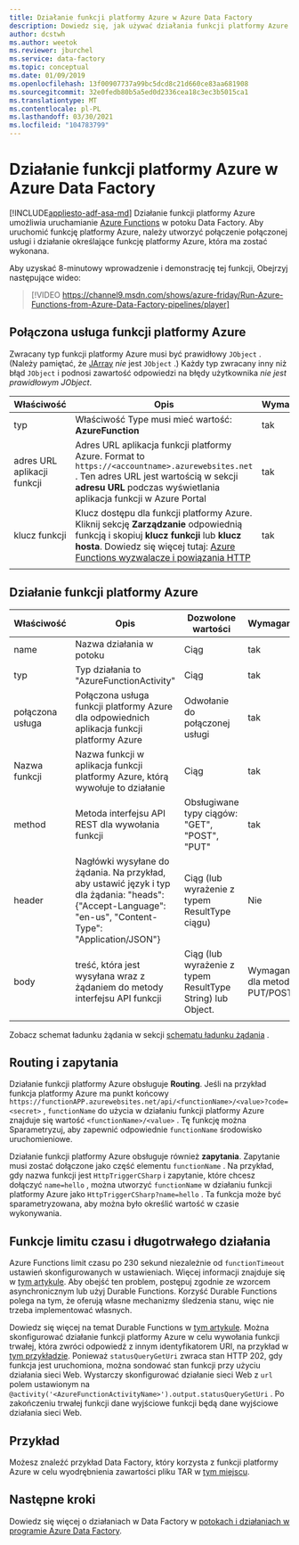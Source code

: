 ```yaml
---
title: Działanie funkcji platformy Azure w Azure Data Factory
description: Dowiedz się, jak używać działania funkcji platformy Azure do uruchamiania funkcji platformy Azure w potoku Data Factory
author: dcstwh
ms.author: weetok
ms.reviewer: jburchel
ms.service: data-factory
ms.topic: conceptual
ms.date: 01/09/2019
ms.openlocfilehash: 13f00907737a99bc5dcd8c21d660ce83aa681908
ms.sourcegitcommit: 32e0fedb80b5a5ed0d2336cea18c3ec3b5015ca1
ms.translationtype: MT
ms.contentlocale: pl-PL
ms.lasthandoff: 03/30/2021
ms.locfileid: "104783799"
---
```

# <a name="azure-function-activity-in-azure-data-factory"></a>Działanie funkcji platformy Azure w Azure Data Factory
[!INCLUDE[appliesto-adf-asa-md](includes/appliesto-adf-asa-md.md)]
Działanie funkcji platformy Azure umożliwia uruchamianie [Azure Functions](../azure-functions/functions-overview.md) w potoku Data Factory. Aby uruchomić funkcję platformy Azure, należy utworzyć połączenie połączonej usługi i działanie określające funkcję platformy Azure, która ma zostać wykonana.

Aby uzyskać 8-minutowy wprowadzenie i demonstrację tej funkcji, Obejrzyj następujące wideo:

> [!VIDEO https://channel9.msdn.com/shows/azure-friday/Run-Azure-Functions-from-Azure-Data-Factory-pipelines/player]

## <a name="azure-function-linked-service"></a>Połączona usługa funkcji platformy Azure

Zwracany typ funkcji platformy Azure musi być prawidłowy `JObject` . (Należy pamiętać, że [JArray](https://www.newtonsoft.com/json/help/html/T_Newtonsoft_Json_Linq_JArray.htm) *nie* jest `JObject` .) Każdy typ zwracany inny niż błąd `JObject` i podnosi zawartość odpowiedzi na błędy użytkownika *nie jest prawidłowym JObject*.

| **Właściwość** | **Opis** | **Wymagane** |
| --- | --- | --- |
| typ   | Właściwość Type musi mieć wartość: **AzureFunction** | tak |
| adres URL aplikacji funkcji | Adres URL aplikacja funkcji platformy Azure. Format to `https://<accountname>.azurewebsites.net` . Ten adres URL jest wartością w sekcji **adresu URL** podczas wyświetlania aplikacja funkcji w Azure Portal  | tak |
| klucz funkcji | Klucz dostępu dla funkcji platformy Azure. Kliknij sekcję **Zarządzanie** odpowiednią funkcją i skopiuj **klucz funkcji** lub **klucz hosta**. Dowiedz się więcej tutaj: [Azure Functions wyzwalacze i powiązania HTTP](../azure-functions/functions-bindings-http-webhook-trigger.md#authorization-keys) | tak |
|   |   |   |

## <a name="azure-function-activity"></a>Działanie funkcji platformy Azure

| **Właściwość**  | **Opis** | **Dozwolone wartości** | **Wymagane** |
| --- | --- | --- | --- |
| name  | Nazwa działania w potoku  | Ciąg | tak |
| typ  | Typ działania to "AzureFunctionActivity" | Ciąg | tak |
| połączona usługa | Połączona usługa funkcji platformy Azure dla odpowiednich aplikacja funkcji platformy Azure  | Odwołanie do połączonej usługi | tak |
| Nazwa funkcji  | Nazwa funkcji w aplikacja funkcji platformy Azure, którą wywołuje to działanie | Ciąg | tak |
| method  | Metoda interfejsu API REST dla wywołania funkcji | Obsługiwane typy ciągów: "GET", "POST", "PUT"   | tak |
| header  | Nagłówki wysyłane do żądania. Na przykład, aby ustawić język i typ dla żądania: "heads": {"Accept-Language": "en-us", "Content-Type": "Application/JSON"} | Ciąg (lub wyrażenie z typem ResultType ciągu) | Nie |
| body  | treść, która jest wysyłana wraz z żądaniem do metody interfejsu API funkcji  | Ciąg (lub wyrażenie z typem ResultType String) lub Object.   | Wymagane dla metod PUT/POST |
|   |   |   | |

Zobacz schemat ładunku żądania w sekcji [schematu ładunku żądania](control-flow-web-activity.md#request-payload-schema) .

## <a name="routing-and-queries"></a>Routing i zapytania

Działanie funkcji platformy Azure obsługuje **Routing**. Jeśli na przykład funkcja platformy Azure ma punkt końcowy  `https://functionAPP.azurewebsites.net/api/<functionName>/<value>?code=<secret>` , `functionName` do użycia w działaniu funkcji platformy Azure znajduje się wartość `<functionName>/<value>` . Tę funkcję można Sparametryzuj, aby zapewnić odpowiednie `functionName` środowisko uruchomieniowe.

Działanie funkcji platformy Azure obsługuje również **zapytania**. Zapytanie musi zostać dołączone jako część elementu `functionName` . Na przykład, gdy nazwa funkcji jest `HttpTriggerCSharp` i zapytanie, które chcesz dołączyć `name=hello` , można utworzyć `functionName` w działaniu funkcji platformy Azure jako `HttpTriggerCSharp?name=hello` . Ta funkcja może być sparametryzowana, aby można było określić wartość w czasie wykonywania.

## <a name="timeout-and-long-running-functions"></a>Funkcje limitu czasu i długotrwałego działania

Azure Functions limit czasu po 230 sekund niezależnie od `functionTimeout` ustawień skonfigurowanych w ustawieniach. Więcej informacji znajduje się w [tym artykule](../azure-functions/functions-versions.md#timeout). Aby obejść ten problem, postępuj zgodnie ze wzorcem asynchronicznym lub użyj Durable Functions. Korzyść Durable Functions polega na tym, że oferują własne mechanizmy śledzenia stanu, więc nie trzeba implementować własnych.

Dowiedz się więcej na temat Durable Functions w [tym artykule](../azure-functions/durable/durable-functions-overview.md). Można skonfigurować działanie funkcji platformy Azure w celu wywołania funkcji trwałej, która zwróci odpowiedź z innym identyfikatorem URI, na przykład w [tym przykładzie](../azure-functions/durable/durable-functions-http-features.md#http-api-url-discovery). Ponieważ `statusQueryGetUri` zwraca stan HTTP 202, gdy funkcja jest uruchomiona, można sondować stan funkcji przy użyciu działania sieci Web. Wystarczy skonfigurować działanie sieci Web z `url` polem ustawionym na `@activity('<AzureFunctionActivityName>').output.statusQueryGetUri` . Po zakończeniu trwałej funkcji dane wyjściowe funkcji będą dane wyjściowe działania sieci Web.


## <a name="sample"></a>Przykład

Możesz znaleźć przykład Data Factory, który korzysta z funkcji platformy Azure w celu wyodrębnienia zawartości pliku TAR w [tym miejscu](https://github.com/Azure/Azure-DataFactory/tree/master/SamplesV2/UntarAzureFilesWithAzureFunction).

## <a name="next-steps"></a>Następne kroki

Dowiedz się więcej o działaniach w Data Factory w [potokach i działaniach w programie Azure Data Factory](concepts-pipelines-activities.md).
